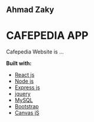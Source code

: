 Ahmad Zaky
---
# CAFEPEDIA APP

Cafepedia Website is ...

**Built with:**
* [React js](https://reactjs.org/)
* [Node js](https://nodejs.org/en/)
* [Express js](https://expressjs.com/)
* [jquery](https://jquery.com/)
* [MySQL](https://www.mysql.com/)
* [Bootstrap](https://getbootstrap.com/)
* [Canvas jS](https://canvasjs.com/)
  